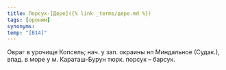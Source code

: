 ```yaml
---
title: Порсук-[Дере]({% link _terms/дере.md %})
tags: [ороним]
synonyms:
temp: "[В14]"
---
```


Овраг в урочище Копсель; нач. у зап. окраины нп Миндальное (Судак.), впад. в
море у м. Караташ-Бурун тюрк. порсук – барсук.
